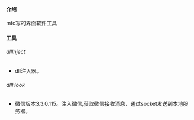 #### 介绍
mfc写的界面软件工具

#### 工具
###### dllInject
- dll注入器。
###### dllHook 
- 微信版本3.3.0.115。注入微信,获取微信接收消息，通过socket发送到本地服务器。

